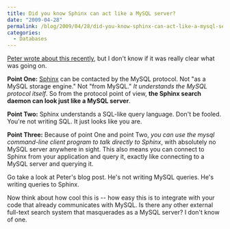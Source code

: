 ```yaml
---
title: Did you know Sphinx can act like a MySQL server?
date: "2009-04-28"
permalink: /blog/2009/04/28/did-you-know-sphinx-can-act-like-a-mysql-server/
categories:
  - Databases
---
```

[Peter wrote about this recently][1], but I don't know if it was really clear what was going on.

**Point One:** [Sphinx][2] can be contacted by the MySQL protocol. Not "as a MySQL storage engine." Not "from MySQL." *It understands the MySQL protocol itself*. So from the protocol point of view, **the Sphinx search daemon can look just like a MySQL server**.

**Point Two:** Sphinx understands a SQL-like query language. Don't be fooled. You're not writing SQL. It just looks like you are.

**Point Three:** Because of point One and point Two, *you can use the mysql command-line client program to talk directly to Sphinx*, with absolutely no MySQL server anywhere in sight. This also means you can connect to Sphinx from your application and query it, exactly like connecting to a MySQL server and querying it.

Go take a look at Peter's blog post. He's not writing MySQL queries. He's writing queries to Sphinx.

Now think about how cool this is -- how easy this is to integrate with your code that already communicates with MySQL. Is there any other external full-text search system that masquerades as a MySQL server? I don't know of one.

 [1]: http://www.mysqlperformanceblog.com/2009/04/19/talking-mysql-to-sphinx/
 [2]: http://www.sphinxsearch.com/
